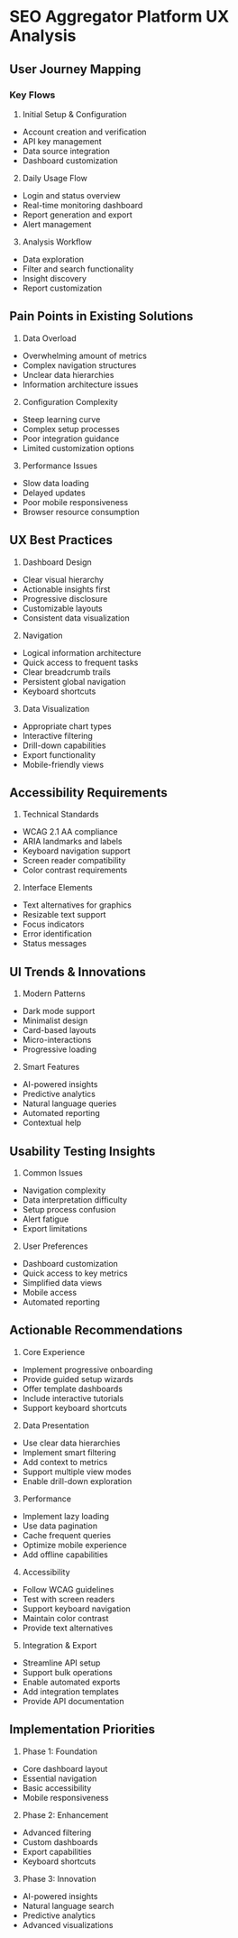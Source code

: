 # SEO Aggregator Platform UX Analysis

## User Journey Mapping

### Key Flows
1. Initial Setup & Configuration
- Account creation and verification
- API key management 
- Data source integration
- Dashboard customization

2. Daily Usage Flow
- Login and status overview
- Real-time monitoring dashboard
- Report generation and export
- Alert management

3. Analysis Workflow
- Data exploration
- Filter and search functionality
- Insight discovery
- Report customization

## Pain Points in Existing Solutions

1. Data Overload
- Overwhelming amount of metrics
- Complex navigation structures
- Unclear data hierarchies
- Information architecture issues

2. Configuration Complexity
- Steep learning curve
- Complex setup processes
- Poor integration guidance
- Limited customization options

3. Performance Issues
- Slow data loading
- Delayed updates
- Poor mobile responsiveness
- Browser resource consumption

## UX Best Practices

1. Dashboard Design
- Clear visual hierarchy
- Actionable insights first
- Progressive disclosure
- Customizable layouts
- Consistent data visualization

2. Navigation
- Logical information architecture
- Quick access to frequent tasks
- Clear breadcrumb trails
- Persistent global navigation
- Keyboard shortcuts

3. Data Visualization
- Appropriate chart types
- Interactive filtering
- Drill-down capabilities
- Export functionality
- Mobile-friendly views

## Accessibility Requirements

1. Technical Standards
- WCAG 2.1 AA compliance
- ARIA landmarks and labels
- Keyboard navigation support
- Screen reader compatibility
- Color contrast requirements

2. Interface Elements
- Text alternatives for graphics
- Resizable text support
- Focus indicators
- Error identification
- Status messages

## UI Trends & Innovations

1. Modern Patterns
- Dark mode support
- Minimalist design
- Card-based layouts
- Micro-interactions
- Progressive loading

2. Smart Features
- AI-powered insights
- Predictive analytics
- Natural language queries
- Automated reporting
- Contextual help

## Usability Testing Insights

1. Common Issues
- Navigation complexity
- Data interpretation difficulty
- Setup process confusion
- Alert fatigue
- Export limitations

2. User Preferences
- Dashboard customization
- Quick access to key metrics
- Simplified data views
- Mobile access
- Automated reporting

## Actionable Recommendations

1. Core Experience
- Implement progressive onboarding
- Provide guided setup wizards
- Offer template dashboards
- Include interactive tutorials
- Support keyboard shortcuts

2. Data Presentation
- Use clear data hierarchies
- Implement smart filtering
- Add context to metrics
- Support multiple view modes
- Enable drill-down exploration

3. Performance
- Implement lazy loading
- Use data pagination
- Cache frequent queries
- Optimize mobile experience
- Add offline capabilities

4. Accessibility
- Follow WCAG guidelines
- Test with screen readers
- Support keyboard navigation
- Maintain color contrast
- Provide text alternatives

5. Integration & Export
- Streamline API setup
- Support bulk operations
- Enable automated exports
- Add integration templates
- Provide API documentation

## Implementation Priorities

1. Phase 1: Foundation
- Core dashboard layout
- Essential navigation
- Basic accessibility
- Mobile responsiveness

2. Phase 2: Enhancement
- Advanced filtering
- Custom dashboards
- Export capabilities
- Keyboard shortcuts

3. Phase 3: Innovation
- AI-powered insights
- Natural language search
- Predictive analytics
- Advanced visualizations